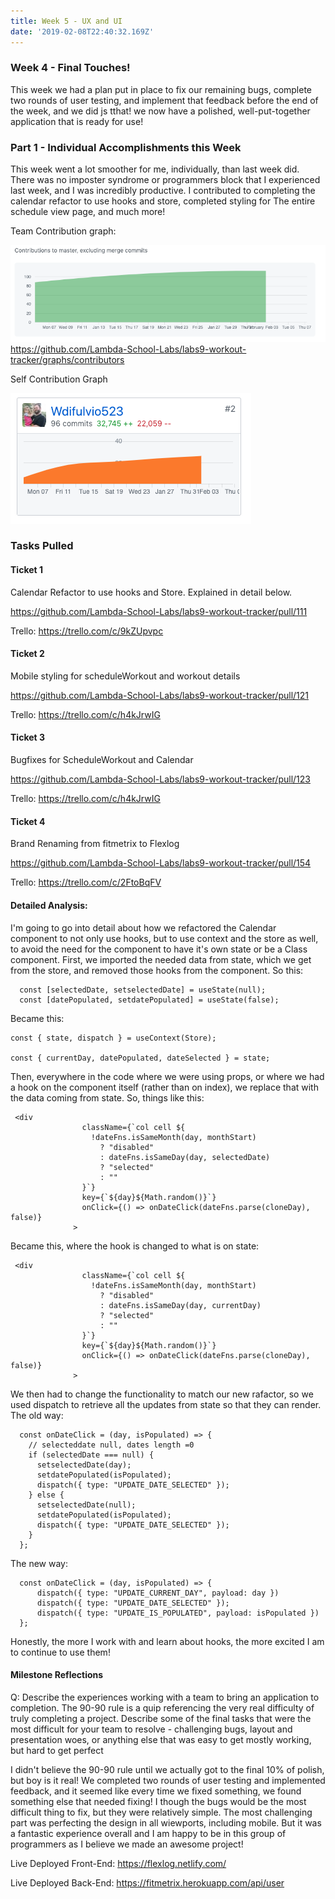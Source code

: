 ```yaml
---
title: Week 5 - UX and UI
date: '2019-02-08T22:40:32.169Z'
---
```


### Week 4 - Final Touches!

This week we had a plan put in place to fix our remaining bugs, complete two rounds of user testing, and implement that feedback before the end of the week, and we did js tthat! we now have a polished, well-put-together application that is ready for use!

### Part 1 - Individual Accomplishments this Week

This week went a lot smoother for me, individually, than last week did. There was no imposter syndrome or programmers block that I experienced last week, and I was incredibly productive. I contributed to completing the calendar refactor to use hooks and store, completed styling for The entire schedule view page, and much more! 


Team Contribution graph: 

![contribution graph](../../assets/teamweek5.png)
https://github.com/Lambda-School-Labs/labs9-workout-tracker/graphs/contributors

Self Contribution Graph

![contribution graph](../../assets/selfweek5.png)


### Tasks Pulled

#### Ticket 1

Calendar Refactor to use hooks and Store. Explained in detail below.

https://github.com/Lambda-School-Labs/labs9-workout-tracker/pull/111

Trello: https://trello.com/c/9kZUpvpc

#### Ticket 2

Mobile styling for scheduleWorkout and workout details

https://github.com/Lambda-School-Labs/labs9-workout-tracker/pull/121

Trello: https://trello.com/c/h4kJrwIG

#### Ticket 3

Bugfixes for ScheduleWorkout and Calendar

https://github.com/Lambda-School-Labs/labs9-workout-tracker/pull/123

Trello: https://trello.com/c/h4kJrwIG

#### Ticket 4

Brand Renaming from fitmetrix to Flexlog

https://github.com/Lambda-School-Labs/labs9-workout-tracker/pull/154

Trello: https://trello.com/c/2FtoBqFV

#### Detailed Analysis:

I'm going to go into detail about how we refactored the Calendar component to not only use hooks, but to use context and the store as well, to avoid the need for the component to have it's own state or be a Class component. 
First, we imported the needed data from state, which we get from the store, and removed those hooks from the component. So this: 
```
  const [selectedDate, setselectedDate] = useState(null);	
  const [datePopulated, setdatePopulated] = useState(false);
```

Became this: 
```
const { state, dispatch } = useContext(Store);

const { currentDay, datePopulated, dateSelected } = state;
```

Then, everywhere in the code where we were using props, or where we had a hook on the component itself (rather than on index), we replace that with the data coming from state. So, things like this:
```
 <div	
                className={`col cell ${	
                  !dateFns.isSameMonth(day, monthStart)	
                    ? "disabled"	
                    : dateFns.isSameDay(day, selectedDate)	
                    ? "selected"	
                    : ""	
                }`}	
                key={`${day}${Math.random()}`}	
                onClick={() => onDateClick(dateFns.parse(cloneDay), false)}	
              >
```

Became this, where the hook is changed to what is on state:
```
 <div
                className={`col cell ${
                  !dateFns.isSameMonth(day, monthStart)
                    ? "disabled"
                    : dateFns.isSameDay(day, currentDay)
                    ? "selected"
                    : ""
                }`}
                key={`${day}${Math.random()}`}
                onClick={() => onDateClick(dateFns.parse(cloneDay), false)}
              >
```

We then had to change the functionality to match our new rafactor, so we used dispatch to retrieve all the updates from state so that they can render. 
The old way: 
```
  const onDateClick = (day, isPopulated) => {	
    // selecteddate null, dates length =0	
    if (selectedDate === null) {	
      setselectedDate(day);	
      setdatePopulated(isPopulated);	
      dispatch({ type: "UPDATE_DATE_SELECTED" });	
    } else {	
      setselectedDate(null);	
      setdatePopulated(isPopulated);	
      dispatch({ type: "UPDATE_DATE_SELECTED" });	
    }	
  };
```
The new way:
```
  const onDateClick = (day, isPopulated) => {
      dispatch({ type: "UPDATE_CURRENT_DAY", payload: day })
      dispatch({ type: "UPDATE_DATE_SELECTED" });
      dispatch({ type: "UPDATE_IS_POPULATED", payload: isPopulated })
  };
```

Honestly, the more I work with and learn about hooks, the more excited I am to continue to use them!

#### Milestone Reflections

Q: Describe the experiences working with a team to bring an application to completion. The 90-90 rule is a quip referencing the very real difficulty of truly completing a project. Describe some of the final tasks that were the most difficult for your team to resolve - challenging bugs, layout and presentation woes, or anything else that was easy to get mostly working, but hard to get perfect


I didn't believe the 90-90 rule until we actually got to the final 10% of polish, but boy is it real! We completed two rounds of user testing and implemented feedback, and it seemed like every time we fixed something, we found something else that needed fixing! I though the bugs would be the most difficult thing to fix, but they were relatively simple. The most challenging part was perfecting the design in all wiewports, including mobile. But it was a fantastic experience overall and I am happy to be in this group of programmers as I believe we made an awesome project!


Live Deployed Front-End: https://flexlog.netlify.com/

Live Deployed Back-End: https://fitmetrix.herokuapp.com/api/user

